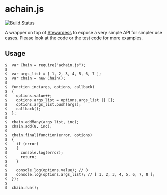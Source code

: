 # achain.js
[![Build Status](https://travis-ci.org/mattiasrunge/achain.js.png)](https://travis-ci.org/mattiasrunge/achain.js)

A wrapper on top of [Stewardess][1] to expose a very simple API for simpler use cases. Please look at the code or the test code for more examples.

## Usage

    $  var Chain = require("achain.js");
    $
    $  var args_list = [ 1, 2, 3, 4, 5, 6, 7 ];
    $  var chain = new Chain();
    $
    $  function inc(args, options, callback)
    $  {
    $    options.value++;
    $    options.args_list = options.args_list || [];
    $    options.args_list.push(args);
    $    callback();
    $  };
    $
    $  chain.addMany(args_list, inc);
    $  chain.add(8, inc);
    $
    $  chain.final(function(error, options)
    $  {
    $    if (error)
    $    {
    $      console.log(error);
    $      return;
    $    }
    $
    $    console.log(options.value); // 8
    $    console.log(options.args_list); // [ 1, 2, 3, 4, 5, 6, 7, 8 ];
    $  });
    $
    $  chain.run();


[1]: https://github.com/ifit/stewardess


